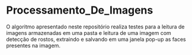 # Processamento_De_Imagens
O algoritmo apresentado neste repositório realiza testes para a leitura de imagens armazenadas em uma pasta e leitura de uma imagem com detecção de rostos, extraindo e salvando em uma janela pop-up as faces presentes na imagem.

